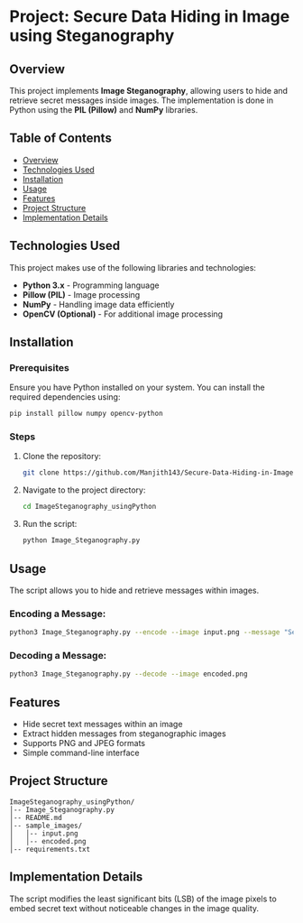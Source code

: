 # Project:  Secure Data Hiding in Image using Steganography 

## Overview
This project implements **Image Steganography**, allowing users to hide and retrieve secret messages inside images. The implementation is done in Python using the **PIL (Pillow)** and **NumPy** libraries.

## Table of Contents
- [Overview](#overview)
- [Technologies Used](#technologies-used)
- [Installation](#installation)
- [Usage](#usage)
- [Features](#features)
- [Project Structure](#project-structure)
- [Implementation Details](#implementation-details)

## Technologies Used
This project makes use of the following libraries and technologies:
- **Python 3.x** - Programming language
- **Pillow (PIL)** - Image processing
- **NumPy** - Handling image data efficiently
- **OpenCV (Optional)** - For additional image processing

## Installation
### Prerequisites
Ensure you have Python installed on your system. You can install the required dependencies using:
```bash
pip install pillow numpy opencv-python
```

### Steps
1. Clone the repository:
   ```bash
   git clone https://github.com/Manjith143/Secure-Data-Hiding-in-Image-using-Steganography.git
   ```
2. Navigate to the project directory:
   ```bash
   cd ImageSteganography_usingPython
   ```
3. Run the script:
   ```bash
   python Image_Steganography.py
   ```

## Usage
The script allows you to hide and retrieve messages within images.

### Encoding a Message:
```bash
python3 Image_Steganography.py --encode --image input.png --message "Secret Message" --output encoded.png
```

### Decoding a Message:
```bash
python3 Image_Steganography.py --decode --image encoded.png
```

## Features
- Hide secret text messages within an image
- Extract hidden messages from steganographic images
- Supports PNG and JPEG formats
- Simple command-line interface

## Project Structure
```
ImageSteganography_usingPython/
│-- Image_Steganography.py
│-- README.md
│-- sample_images/
│   │-- input.png
│   │-- encoded.png
│-- requirements.txt
```

## Implementation Details
The script modifies the least significant bits (LSB) of the image pixels to embed secret text without noticeable changes in the image quality.

